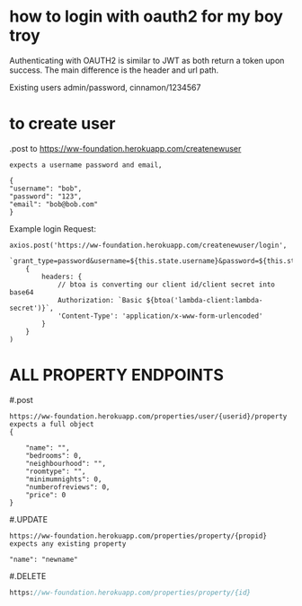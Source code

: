 # how to login with oauth2 for my boy troy
Authenticating with OAUTH2 is similar to JWT as both return a token upon success. The main difference is the header and url path.

Existing users admin/password, cinnamon/1234567

# to create user

.post to https://ww-foundation.herokuapp.com/createnewuser
```
expects a username password and email,

{
"username": "bob",
"password": "123",
"email": "bob@bob.com"
}

```

Example login Request:
```
axios.post('https://ww-foundation.herokuapp.com/createnewuser/login', 
    `grant_type=password&username=${this.state.username}&password=${this.state.password}`, 
    {
        headers: {
            // btoa is converting our client id/client secret into base64
            Authorization: `Basic ${btoa('lambda-client:lambda-secret')}`,
            'Content-Type': 'application/x-www-form-urlencoded'
        }
    }
)
```
# ALL PROPERTY ENDPOINTS


#.post
```
https://ww-foundation.herokuapp.com/properties/user/{userid}/property
expects a full object
{

    "name": "",
    "bedrooms": 0,
    "neighbourhood": "",
    "roomtype": "",
    "minimumnights": 0,
    "numberofreviews": 0,
    "price": 0
}
```

#.UPDATE
```
https://ww-foundation.herokuapp.com/properties/property/{propid}
expects any existing property

"name": "newname"

```

#.DELETE
``` do i need to explain
https://ww-foundation.herokuapp.com/properties/property/{id}
```


